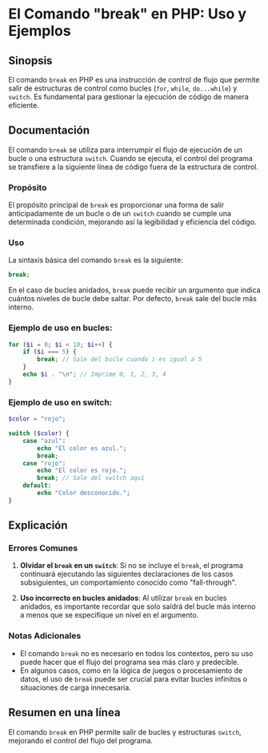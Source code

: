 <!--
Meta Description: # El Comando "break" en PHP: Uso y Ejemplos ## Sinopsis El comando `break` en PHP es una instrucción de control de flujo que permite salir de estructu...
Meta Keywords: break, del, switch, uso, bucles
-->

# El Comando "break" en PHP: Uso y Ejemplos

## Sinopsis
El comando `break` en PHP es una instrucción de control de flujo que permite salir de estructuras de control como bucles (`for`, `while`, `do...while`) y `switch`. Es fundamental para gestionar la ejecución de código de manera eficiente.

## Documentación
El comando `break` se utiliza para interrumpir el flujo de ejecución de un bucle o una estructura `switch`. Cuando se ejecuta, el control del programa se transfiere a la siguiente línea de código fuera de la estructura de control.

### Propósito
El propósito principal de `break` es proporcionar una forma de salir anticipadamente de un bucle o de un `switch` cuando se cumple una determinada condición, mejorando así la legibilidad y eficiencia del código.

### Uso
La sintaxis básica del comando `break` es la siguiente:

```php
break;
```

En el caso de bucles anidados, `break` puede recibir un argumento que indica cuántos niveles de bucle debe saltar. Por defecto, `break` sale del bucle más interno.

### Ejemplo de uso en bucles:
```php
for ($i = 0; $i < 10; $i++) {
    if ($i === 5) {
        break; // Sale del bucle cuando i es igual a 5
    }
    echo $i . "\n"; // Imprime 0, 1, 2, 3, 4
}
```

### Ejemplo de uso en switch:
```php
$color = "rojo";

switch ($color) {
    case "azul":
        echo "El color es azul.";
        break;
    case "rojo":
        echo "El color es rojo.";
        break; // Sale del switch aquí
    default:
        echo "Color desconocido.";
}
```

## Explicación
### Errores Comunes
1. **Olvidar el `break` en un `switch`**: Si no se incluye el `break`, el programa continuará ejecutando las siguientes declaraciones de los casos subsiguientes, un comportamiento conocido como "fall-through".
  
2. **Uso incorrecto en bucles anidados**: Al utilizar `break` en bucles anidados, es importante recordar que solo saldrá del bucle más interno a menos que se especifique un nivel en el argumento.

### Notas Adicionales
- El comando `break` no es necesario en todos los contextos, pero su uso puede hacer que el flujo del programa sea más claro y predecible.
- En algunos casos, como en la lógica de juegos o procesamiento de datos, el uso de `break` puede ser crucial para evitar bucles infinitos o situaciones de carga innecesaria.

## Resumen en una línea
El comando `break` en PHP permite salir de bucles y estructuras `switch`, mejorando el control del flujo del programa.